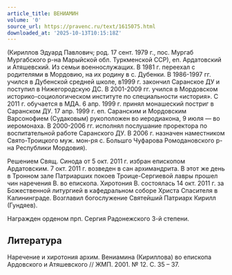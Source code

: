 ```yaml
---
article_title: ВЕНИАМИН
volume: '0'
source_url: https://pravenc.ru/text/1615075.html
downloaded_at: '2025-10-13T10:15:18Z'
---
```


(Кириллов Эдуард Павлович; род. 17 сент. 1979 г., пос. Мургаб Мургабского р-на Марыйской обл. Туркменской ССР), еп. Ардатовский и Атяшевский. Из семьи военнослужащих. В 1981 г. переехал с родителями в Мордовию, на их родину в с. Дубенки. В 1986-1997 гг. учился в Дубенской средней школе, в1999 г. закончил Саранское ДУ и поступил в Нижегородскую ДС. В 2001-2009 гг. учился в Мордовском историко-социологическом институте по специальности «история». С 2011 г. обучается в МДА.
6 апр. 1999 г. принял монашеский постриг в Саранском ДУ. 17 апр. 1999 г. еп. Саранским и Мордовским Варсонофием (Судаковым) рукоположен во иеродиакона, 9 июля — во иеромонаха. В 2000-2006 гг. исполнял послушание проректора по воспитательной работе Саранского ДУ. В 2006 г. назначен наместником Свято-Троицкого муж. мон-ря с. Большго Чуфарова Ромодановского р-на Республики Мордовия).

Решением Свящ. Синода от 5 окт. 2011 г. избран епископом Ардатовским. 7 окт. 2011 г. возведен в сан архимандрита. В этот же день в Тронном зале Патриарших покоев Троице-Сергиевой лавры прошел чин наречения В. во епископа. Хиротония В. состоялась 14 окт. 2011 г. за Божественной литургией в кафедральном соборе Христа Спасителя в Калининграде. Возглавил богослужение Святейший Патриарх Кирилл (Гундяев).

Награжден орденом прп. Сергия Радонежского 3-й степени.

## Литература

Наречение и хиротония архим. Вениамина (Кириллова) во епископа Ардовского и Атяшевского // ЖМП. 2001. № 12. С. 35 – 37.
